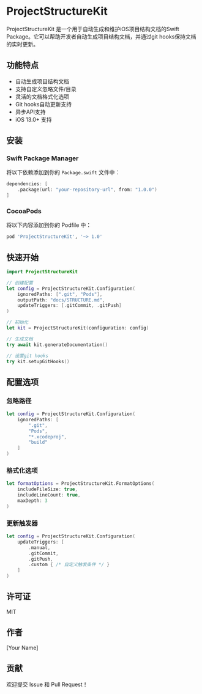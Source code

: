 # ProjectStructureKit

ProjectStructureKit 是一个用于自动生成和维护iOS项目结构文档的Swift Package。它可以帮助开发者自动生成项目结构文档，并通过git hooks保持文档的实时更新。

## 功能特点

- 自动生成项目结构文档
- 支持自定义忽略文件/目录
- 灵活的文档格式化选项
- Git hooks自动更新支持
- 异步API支持
- iOS 13.0+ 支持

## 安装

### Swift Package Manager

将以下依赖添加到你的 `Package.swift` 文件中：

```swift
dependencies: [
    .package(url: "your-repository-url", from: "1.0.0")
]
```

### CocoaPods

将以下内容添加到你的 Podfile 中：

```ruby
pod 'ProjectStructureKit', '~> 1.0'
```

## 快速开始

```swift
import ProjectStructureKit

// 创建配置
let config = ProjectStructureKit.Configuration(
    ignoredPaths: [".git", "Pods"],
    outputPath: "docs/STRUCTURE.md",
    updateTriggers: [.gitCommit, .gitPush]
)

// 初始化
let kit = ProjectStructureKit(configuration: config)

// 生成文档
try await kit.generateDocumentation()

// 设置git hooks
try kit.setupGitHooks()
```

## 配置选项

### 忽略路径

```swift
let config = ProjectStructureKit.Configuration(
    ignoredPaths: [
        ".git",
        "Pods",
        "*.xcodeproj",
        "build"
    ]
)
```

### 格式化选项

```swift
let formatOptions = ProjectStructureKit.FormatOptions(
    includeFileSize: true,
    includeLineCount: true,
    maxDepth: 3
)
```

### 更新触发器

```swift
let config = ProjectStructureKit.Configuration(
    updateTriggers: [
        .manual,
        .gitCommit,
        .gitPush,
        .custom { /* 自定义触发条件 */ }
    ]
)
```

## 许可证

MIT

## 作者

[Your Name]

## 贡献

欢迎提交 Issue 和 Pull Request！ 